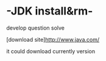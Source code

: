 # -JDK install&rm-

develop  question  solve

[download site]http://www.java.com/

it could download currently version

